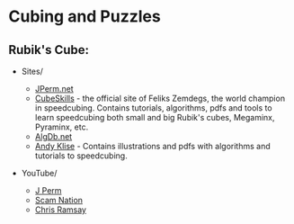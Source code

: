 # Cubing and Puzzles

## Rubik's Cube:
- Sites/
	- [JPerm.net](https://jperm.net)
    - [CubeSkills](https://www.cubeskills.com/) - the official site of Feliks Zemdegs, the world champion in speedcubing. Contains tutorials, algorithms, pdfs and tools to learn speedcubing both small and big Rubik's cubes, Megaminx, Pyraminx, etc.
    - [AlgDb.net](http://algdb.net/)
    - [Andy Klise](http://www.kungfoomanchu.com/) - Contains illustrations and pdfs with algorithms and tutorials to speedcubing.

- YouTube/
    - [J Perm](https://www.youtube.com/channel/UCqTVfT9JQqhA6_Hi_h_h97Q)
    - [Scam Nation](https://www.youtube.com/channel/UCRd9JHiQvqwT8O4d0QGI9jQ)
    - [Chris Ramsay](https://www.youtube.com/channel/UCrPUg54jUy1T_wII9jgdRbg)    
